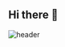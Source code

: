 ## Hi there 👋

![header](https://capsule-render.vercel.app/api?type=wave&color=auto&height=200&section=header&text=capsule%20render&fontSize=70)
